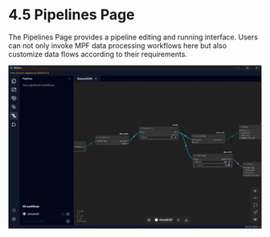 # 4.5 Pipelines Page

The Pipelines Page provides a pipeline editing and running interface. Users can not only invoke MPF data processing workflows here but also customize data flows according to their requirements.

![Image_28](../images/image_28.png)

